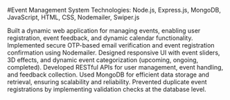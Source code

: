 #Event Management System
Technologies: Node.js, Express.js, MongoDB, JavaScript, HTML, CSS, Nodemailer, Swiper.js

Built a dynamic web application for managing events, enabling user registration, event feedback, and dynamic calendar functionality.
Implemented secure OTP-based email verification and event registration confirmation using Nodemailer.
Designed responsive UI with event sliders, 3D effects, and dynamic event categorization (upcoming, ongoing, completed).
Developed RESTful APIs for user management, event handling, and feedback collection.
Used MongoDB for efficient data storage and retrieval, ensuring scalability and reliability.
Prevented duplicate event registrations by implementing validation checks at the database level.
